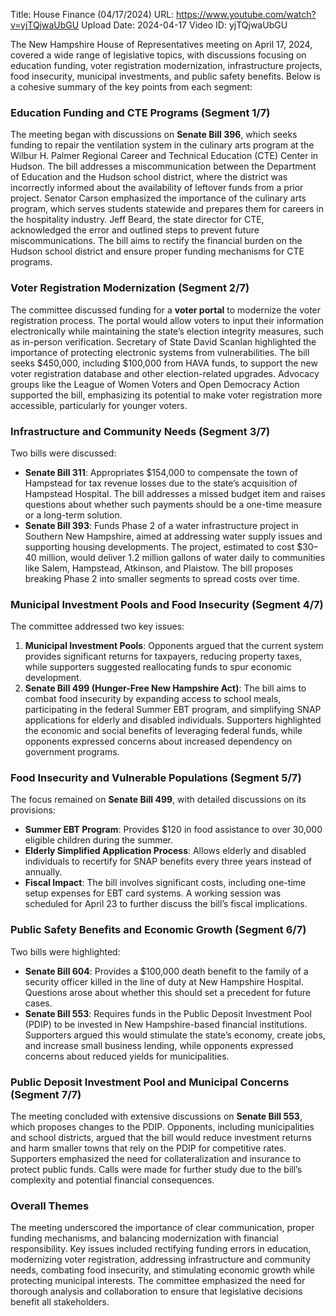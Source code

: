 Title: House Finance (04/17/2024)
URL: https://www.youtube.com/watch?v=yjTQjwaUbGU
Upload Date: 2024-04-17
Video ID: yjTQjwaUbGU

The New Hampshire House of Representatives meeting on April 17, 2024, covered a wide range of legislative topics, with discussions focusing on education funding, voter registration modernization, infrastructure projects, food insecurity, municipal investments, and public safety benefits. Below is a cohesive summary of the key points from each segment:

### **Education Funding and CTE Programs (Segment 1/7)**
The meeting began with discussions on **Senate Bill 396**, which seeks funding to repair the ventilation system in the culinary arts program at the Wilbur H. Palmer Regional Career and Technical Education (CTE) Center in Hudson. The bill addresses a miscommunication between the Department of Education and the Hudson school district, where the district was incorrectly informed about the availability of leftover funds from a prior project. Senator Carson emphasized the importance of the culinary arts program, which serves students statewide and prepares them for careers in the hospitality industry. Jeff Beard, the state director for CTE, acknowledged the error and outlined steps to prevent future miscommunications. The bill aims to rectify the financial burden on the Hudson school district and ensure proper funding mechanisms for CTE programs.

### **Voter Registration Modernization (Segment 2/7)**
The committee discussed funding for a **voter portal** to modernize the voter registration process. The portal would allow voters to input their information electronically while maintaining the state’s election integrity measures, such as in-person verification. Secretary of State David Scanlan highlighted the importance of protecting electronic systems from vulnerabilities. The bill seeks $450,000, including $100,000 from HAVA funds, to support the new voter registration database and other election-related upgrades. Advocacy groups like the League of Women Voters and Open Democracy Action supported the bill, emphasizing its potential to make voter registration more accessible, particularly for younger voters.

### **Infrastructure and Community Needs (Segment 3/7)**
Two bills were discussed:  
- **Senate Bill 311**: Appropriates $154,000 to compensate the town of Hampstead for tax revenue losses due to the state’s acquisition of Hampstead Hospital. The bill addresses a missed budget item and raises questions about whether such payments should be a one-time measure or a long-term solution.  
- **Senate Bill 393**: Funds Phase 2 of a water infrastructure project in Southern New Hampshire, aimed at addressing water supply issues and supporting housing developments. The project, estimated to cost $30–40 million, would deliver 1.2 million gallons of water daily to communities like Salem, Hampstead, Atkinson, and Plaistow. The bill proposes breaking Phase 2 into smaller segments to spread costs over time.

### **Municipal Investment Pools and Food Insecurity (Segment 4/7)**
The committee addressed two key issues:  
1. **Municipal Investment Pools**: Opponents argued that the current system provides significant returns for taxpayers, reducing property taxes, while supporters suggested reallocating funds to spur economic development.  
2. **Senate Bill 499 (Hunger-Free New Hampshire Act)**: The bill aims to combat food insecurity by expanding access to school meals, participating in the federal Summer EBT program, and simplifying SNAP applications for elderly and disabled individuals. Supporters highlighted the economic and social benefits of leveraging federal funds, while opponents expressed concerns about increased dependency on government programs.

### **Food Insecurity and Vulnerable Populations (Segment 5/7)**
The focus remained on **Senate Bill 499**, with detailed discussions on its provisions:  
- **Summer EBT Program**: Provides $120 in food assistance to over 30,000 eligible children during the summer.  
- **Elderly Simplified Application Process**: Allows elderly and disabled individuals to recertify for SNAP benefits every three years instead of annually.  
- **Fiscal Impact**: The bill involves significant costs, including one-time setup expenses for EBT card systems. A working session was scheduled for April 23 to further discuss the bill’s fiscal implications.

### **Public Safety Benefits and Economic Growth (Segment 6/7)**
Two bills were highlighted:  
- **Senate Bill 604**: Provides a $100,000 death benefit to the family of a security officer killed in the line of duty at New Hampshire Hospital. Questions arose about whether this should set a precedent for future cases.  
- **Senate Bill 553**: Requires funds in the Public Deposit Investment Pool (PDIP) to be invested in New Hampshire-based financial institutions. Supporters argued this would stimulate the state’s economy, create jobs, and increase small business lending, while opponents expressed concerns about reduced yields for municipalities.

### **Public Deposit Investment Pool and Municipal Concerns (Segment 7/7)**
The meeting concluded with extensive discussions on **Senate Bill 553**, which proposes changes to the PDIP. Opponents, including municipalities and school districts, argued that the bill would reduce investment returns and harm smaller towns that rely on the PDIP for competitive rates. Supporters emphasized the need for collateralization and insurance to protect public funds. Calls were made for further study due to the bill’s complexity and potential financial consequences.

### **Overall Themes**
The meeting underscored the importance of clear communication, proper funding mechanisms, and balancing modernization with financial responsibility. Key issues included rectifying funding errors in education, modernizing voter registration, addressing infrastructure and community needs, combating food insecurity, and stimulating economic growth while protecting municipal interests. The committee emphasized the need for thorough analysis and collaboration to ensure that legislative decisions benefit all stakeholders.